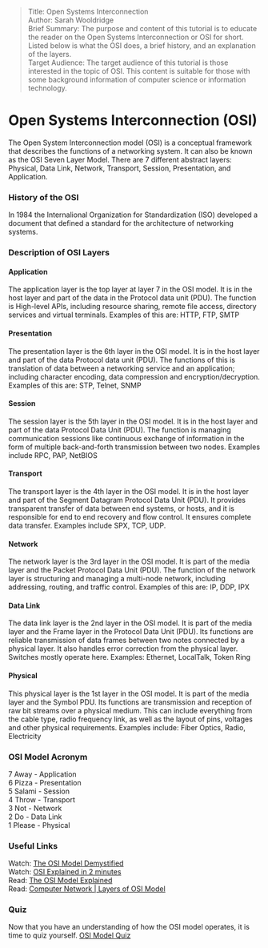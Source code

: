 > Title: Open Systems Interconnection  
> Author: Sarah Wooldridge  
> Brief Summary: The purpose and content of this tutorial is to educate the reader on the Open Systems Interconnection or OSI for short. Listed below is what the OSI does, a brief history, and an explanation of the layers.  
> Target Audience: The target audience of this tutorial is those interested in the topic of OSI. This content is suitable for those with some background information of computer science or information technology. 


# Open Systems Interconnection (OSI)
The Open System Interconnection model (OSI) is a conceptual framework that describes the functions of a networking system. It can also be known as the OSI Seven Layer Model.
There are 7 different abstract layers: Physical, Data Link, Network, Transport, Session, Presentation, and Application.

### History of the OSI
In 1984 the Internalional Organization for Standardization (ISO) developed a document that defined a standard for the architecture of networking systems.


### Description of OSI Layers

#### Application 
The application layer is the top layer at layer 7 in the OSI model. It is in the host layer and part of the data in the Protocol data unit (PDU). The function is High-level APIs, including resource sharing, remote file access, directory services and virtual terminals. Examples of this are: HTTP, FTP, SMTP

#### Presentation
The presentation layer is the 6th layer in the OSI model. It is in the host layer and part of the data Protocol data unit (PDU). The functions of this is translation of data between a networking service and an application; including character encoding, data compression and encryption/decryption. Examples of this are: STP, Telnet, SNMP

#### Session
The session layer is the 5th layer in the OSI model. It is in the host layer and part of the data Protocol Data Unit (PDU). The function is managing communication sessions like continuous exchange of information in the form of multiple back-and-forth transmission between two nodes. Examples include RPC, PAP, NetBIOS

#### Transport
The transport layer is the 4th layer in the OSI model. It is in the host layer and part of the Segment Datagram Protocol Data Unit (PDU). It provides transparent transfer of data between end systems, or hosts, and it is responsible for end to end recovery and flow control. It ensures complete data transfer. Examples include SPX, TCP, UDP.

#### Network
The network layer is the 3rd layer in the OSI model. It is part of the media layer and the Packet Protocol Data Unit (PDU). The function of the network layer is structuring and managing a multi-node network, including addressing, routing, and traffic control. Examples of this are: IP, DDP, IPX

#### Data Link
The data link layer is the 2nd layer in the OSI model. It is part of the media layer and the Frame layer in the Protocol Data Unit (PDU). Its functions are reliable transmission of data frames between two notes connected by a physical layer. It also handles error correction from the physical layer. Switches mostly operate here. Examples: Ethernet, LocalTalk, Token Ring

#### Physical
This physical layer is the 1st layer in the OSI model. It is part of the media layer and the Symbol PDU. Its functions are transmission and reception of raw bit streams over a physical medium. This can include everything from the cable type, radio frequency link, as well as the layout of pins, voltages and other physical requirements. Examples include: Fiber Optics, Radio, Electricity

### OSI Model Acronym
7 Away - Application   
6 Pizza - Presentation  
5 Salami - Session   
4 Throw - Transport  
3 Not - Network  
2 Do - Data Link  
1 Please - Physical  

### Useful Links
Watch: [The OSI Model Demystified](https://www.youtube.com/watch?v=HEEnLZV2wGI)  
Watch: [OSI Explained in 2 minutes](https://www.youtube.com/watch?v=A_3wBgfVDZo)  
Read: <a href="https://www.networkworld.com/article/3239677/the-osi-model-explained-how-to-understand-and-remember-the-7-layer-network-model.html" target="_blank">The OSI Model Explained</a>  
Read: <a href="https://www.geeksforgeeks.org/layers-osi-model/" target="_blank">Computer Network | Layers of OSI Model</a>  

### Quiz
Now that you have an understanding of how the OSI model operates, it is time to quiz yourself. 
[OSI Model Quiz](http://www.funtrivia.com/playquiz/quiz2696101ede0b8.html)
